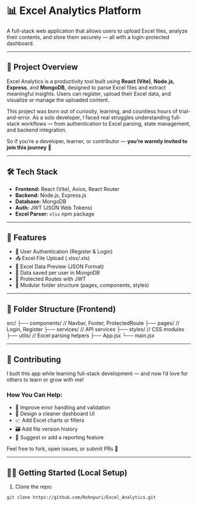 # 📊 Excel Analytics Platform

A full-stack web application that allows users to upload Excel files, analyze their contents, and store them securely — all with a login-protected dashboard.

---

## 🚀 Project Overview

Excel Analytics is a productivity tool built using **React (Vite)**, **Node.js**, **Express**, and **MongoDB**, designed to parse Excel files and extract meaningful insights. Users can register, upload their Excel data, and visualize or manage the uploaded content.

This project was born out of curiosity, learning, and countless hours of trial-and-error. As a solo developer, I faced real struggles understanding full-stack workflows — from authentication to Excel parsing, state management, and backend integration.

So if you’re a developer, learner, or contributor — **you’re warmly invited to join this journey** 💙

---

## 🛠️ Tech Stack

- **Frontend:** React (Vite), Axios, React Router
- **Backend:** Node.js, Express.js
- **Database:** MongoDB
- **Auth:** JWT (JSON Web Tokens)
- **Excel Parser:** `xlsx` npm package

---

## 🔐 Features

- 🔐 User Authentication (Register & Login)
- 📤 Excel File Upload (.xlsx/.xls)
- 📁 Excel Data Preview (JSON Format)
- 🧠 Data saved per user in MongoDB
- 🔐 Protected Routes with JWT
- 🎯 Modular folder structure (pages, components, styles)

---

## 📂 Folder Structure (Frontend)

src/
├── components/ // Navbar, Footer, ProtectedRoute
├── pages/ // Login, Register
├── services/ // API services
├── styles/ // CSS modules
├── utils/ // Excel parsing helpers
├── App.jsx
└── main.jsx


---

## 🤝 Contributing

I built this app while learning full-stack development — and now I’d love for others to learn or grow with me!

### How You Can Help:
- 🧪 Improve error handling and validation
- 🎨 Design a cleaner dashboard UI
- 📈 Add Excel charts or filters
- 🗃️ Add file version history
- 🧠 Suggest or add a reporting feature

Feel free to fork, open issues, or submit PRs 🙌

---

## 🧑‍💻 Getting Started (Local Setup)

1. Clone the repo:

```bash
git clone https://github.com/Rohnpuri/Excel_Analytics.git
